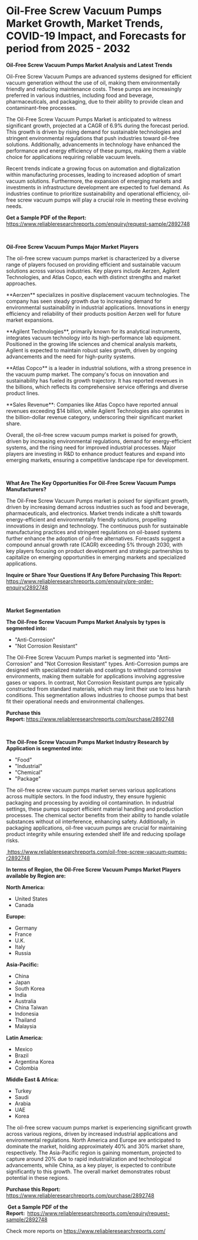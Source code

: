 <p><h1>Oil-Free Screw Vacuum Pumps Market Growth, Market Trends, COVID-19 Impact, and Forecasts for period from 2025 - 2032</h1></p><p><strong>Oil-Free Screw Vacuum Pumps Market Analysis and Latest Trends</strong></p>
<p><p>Oil-Free Screw Vacuum Pumps are advanced systems designed for efficient vacuum generation without the use of oil, making them environmentally friendly and reducing maintenance costs. These pumps are increasingly preferred in various industries, including food and beverage, pharmaceuticals, and packaging, due to their ability to provide clean and contaminant-free processes.</p><p>The Oil-Free Screw Vacuum Pumps Market is anticipated to witness significant growth, projected at a CAGR of 6.9% during the forecast period. This growth is driven by rising demand for sustainable technologies and stringent environmental regulations that push industries toward oil-free solutions. Additionally, advancements in technology have enhanced the performance and energy efficiency of these pumps, making them a viable choice for applications requiring reliable vacuum levels.</p><p>Recent trends indicate a growing focus on automation and digitalization within manufacturing processes, leading to increased adoption of smart vacuum solutions. Furthermore, the expansion of emerging markets and investments in infrastructure development are expected to fuel demand. As industries continue to prioritize sustainability and operational efficiency, oil-free screw vacuum pumps will play a crucial role in meeting these evolving needs.</p></p>
<p><strong>Get a Sample PDF of the Report:&nbsp;</strong> <a href="https://www.reliableresearchreports.com/enquiry/request-sample/2892748?utm_campaign=2395&utm_medium=2&utm_source=Github&utm_content=ia&utm_term=15032025&utm_id=oil-free-screw-vacuum-pumps">https://www.reliableresearchreports.com/enquiry/request-sample/2892748</a></p>
<p>&nbsp;</p>
<p><strong>Oil-Free Screw Vacuum Pumps Major Market Players</strong></p>
<p><p>The oil-free screw vacuum pumps market is characterized by a diverse range of players focused on providing efficient and sustainable vacuum solutions across various industries. Key players include Aerzen, Agilent Technologies, and Atlas Copco, each with distinct strengths and market approaches.</p><p>**Aerzen** specializes in positive displacement vacuum technologies. The company has seen steady growth due to increasing demand for environmental sustainability in industrial applications. Innovations in energy efficiency and reliability of their products position Aerzen well for future market expansions.</p><p>**Agilent Technologies**, primarily known for its analytical instruments, integrates vacuum technology into its high-performance lab equipment. Positioned in the growing life sciences and chemical analysis markets, Agilent is expected to maintain robust sales growth, driven by ongoing advancements and the need for high-purity systems.</p><p>**Atlas Copco** is a leader in industrial solutions, with a strong presence in the vacuum pump market. The company's focus on innovation and sustainability has fueled its growth trajectory. It has reported revenues in the billions, which reflects its comprehensive service offerings and diverse product lines.</p><p>**Sales Revenue**: Companies like Atlas Copco have reported annual revenues exceeding $14 billion, while Agilent Technologies also operates in the billion-dollar revenue category, underscoring their significant market share.</p><p>Overall, the oil-free screw vacuum pumps market is poised for growth, driven by increasing environmental regulations, demand for energy-efficient systems, and the rising need for improved industrial processes. Major players are investing in R&D to enhance product features and expand into emerging markets, ensuring a competitive landscape ripe for development.</p></p>
<p>&nbsp;</p>
<p><strong>What Are The Key Opportunities For Oil-Free Screw Vacuum Pumps Manufacturers?</strong></p>
<p><p>The Oil-Free Screw Vacuum Pumps market is poised for significant growth, driven by increasing demand across industries such as food and beverage, pharmaceuticals, and electronics. Market trends indicate a shift towards energy-efficient and environmentally friendly solutions, propelling innovations in design and technology. The continuous push for sustainable manufacturing practices and stringent regulations on oil-based systems further enhance the adoption of oil-free alternatives. Forecasts suggest a compound annual growth rate (CAGR) exceeding 5% through 2030, with key players focusing on product development and strategic partnerships to capitalize on emerging opportunities in emerging markets and specialized applications.</p></p>
<p><strong>Inquire or Share Your Questions If Any Before Purchasing This Report:</strong> <a href="https://www.reliableresearchreports.com/enquiry/pre-order-enquiry/2892748?utm_campaign=2395&utm_medium=2&utm_source=Github&utm_content=ia&utm_term=15032025&utm_id=oil-free-screw-vacuum-pumps">https://www.reliableresearchreports.com/enquiry/pre-order-enquiry/2892748</a></p>
<p>&nbsp;</p>
<p><strong>Market Segmentation</strong></p>
<p><strong>The Oil-Free Screw Vacuum Pumps Market Analysis by types is segmented into:</strong></p>
<p><ul><li>"Anti-Corrosion"</li><li>"Not Corrosion Resistant"</li></ul></p>
<p><p>The Oil-Free Screw Vacuum Pumps market is segmented into "Anti-Corrosion" and "Not Corrosion Resistant" types. Anti-Corrosion pumps are designed with specialized materials and coatings to withstand corrosive environments, making them suitable for applications involving aggressive gases or vapors. In contrast, Not Corrosion Resistant pumps are typically constructed from standard materials, which may limit their use to less harsh conditions. This segmentation allows industries to choose pumps that best fit their operational needs and environmental challenges.</p></p>
<p><strong>Purchase this Report:&nbsp;</strong><a href="https://www.reliableresearchreports.com/purchase/2892748?utm_campaign=2395&utm_medium=2&utm_source=Github&utm_content=ia&utm_term=15032025&utm_id=oil-free-screw-vacuum-pumps">https://www.reliableresearchreports.com/purchase/2892748</a></p>
<p>&nbsp;</p>
<p><strong>The Oil-Free Screw Vacuum Pumps Market Industry Research by Application is segmented into:</strong></p>
<p><ul><li>"Food"</li><li>"Industrial"</li><li>"Chemical"</li><li>"Package"</li></ul></p>
<p><p>The oil-free screw vacuum pumps market serves various applications across multiple sectors. In the food industry, they ensure hygienic packaging and processing by avoiding oil contamination. In industrial settings, these pumps support efficient material handling and production processes. The chemical sector benefits from their ability to handle volatile substances without oil interference, enhancing safety. Additionally, in packaging applications, oil-free vacuum pumps are crucial for maintaining product integrity while ensuring extended shelf life and reducing spoilage risks.</p></p>
<p><a href="https://www.reliableresearchreports.com/oil-free-screw-vacuum-pumps-r2892748?utm_campaign=2395&utm_medium=2&utm_source=Github&utm_content=ia&utm_term=15032025&utm_id=oil-free-screw-vacuum-pumps">&nbsp;https://www.reliableresearchreports.com/oil-free-screw-vacuum-pumps-r2892748</a></p>
<p><strong>In terms of Region, the Oil-Free Screw Vacuum Pumps Market Players available by Region are:</strong></p>
<p>
    <p> <strong> North America: </strong>
        <ul>
            <li>United States</li>
            <li>Canada</li>
        </ul>
        </p> 
    <p> <strong> Europe: </strong>
        <ul>
            <li>Germany</li>
            <li>France</li>
            <li>U.K.</li>
            <li>Italy</li>
            <li>Russia</li>
        </ul>
        </p> 
    <p> <strong> Asia-Pacific: </strong>
        <ul>
            <li>China</li>
            <li>Japan</li>
            <li>South Korea</li>
            <li>India</li>
            <li>Australia</li>
            <li>China Taiwan</li>
            <li>Indonesia</li>
            <li>Thailand</li>
            <li>Malaysia</li>
        </ul>
        </p> 
    <p> <strong> Latin America: </strong>
        <ul>
            <li>Mexico</li>
            <li>Brazil</li>
            <li>Argentina Korea</li>
            <li>Colombia</li>
        </ul>
        </p> 
    <p> <strong> Middle East & Africa: </strong>
        <ul>
            <li>Turkey</li>
            <li>Saudi</li>
            <li>Arabia</li>
            <li>UAE</li>
            <li>Korea</li>
        </ul>
    </p>
    </p>
<p><p>The oil-free screw vacuum pumps market is experiencing significant growth across various regions, driven by increased industrial applications and environmental regulations. North America and Europe are anticipated to dominate the market, holding approximately 40% and 30% market share, respectively. The Asia-Pacific region is gaining momentum, projected to capture around 20% due to rapid industrialization and technological advancements, while China, as a key player, is expected to contribute significantly to this growth. The overall market demonstrates robust potential in these regions.</p></p>
<p><strong>Purchase this Report: </strong><a href="https://www.reliableresearchreports.com/purchase/2892748?utm_campaign=2395&utm_medium=2&utm_source=Github&utm_content=ia&utm_term=15032025&utm_id=oil-free-screw-vacuum-pumps">https://www.reliableresearchreports.com/purchase/2892748</a></p>
<p>&nbsp;<strong>Get a Sample PDF of the Report:&nbsp;&nbsp;</strong><a href="https://www.reliableresearchreports.com/enquiry/request-sample/2892748?utm_campaign=2395&utm_medium=2&utm_source=Github&utm_content=ia&utm_term=15032025&utm_id=oil-free-screw-vacuum-pumps">https://www.reliableresearchreports.com/enquiry/request-sample/2892748</a></p>
<p><strong></strong></p>
<p>Check more reports on <a href="https://www.reliableresearchreports.com/?utm_campaign=2395&utm_medium=2&utm_source=Github&utm_content=ia&utm_term=15032025&utm_id=oil-free-screw-vacuum-pumps">https://www.reliableresearchreports.com/</a></p>